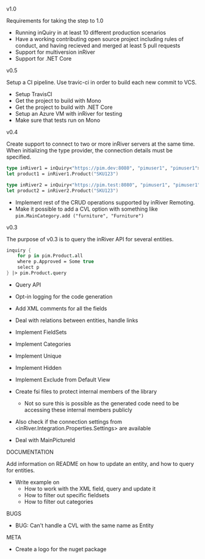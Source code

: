 v1.0

Requirements for taking the step to 1.0

* Running inQuiry in at least 10 different production scenarios
* Have a working contributing open source project including rules of conduct, and having recieved and merged at least 5 pull requests
* Support for multiversion inRiver
* Support for .NET Core


v0.5

Setup a CI pipeline. Use travic-ci in order to build each new commit to VCS.

* Setup TravisCI
* Get the project to build with Mono
* Get the project to build with .NET Core
* Setup an Azure VM with inRiver for testing
* Make sure that tests run on Mono


v0.4

Create support to connect to two or more inRiver servers at the same time. When initializing
the type provider, the connection details must be specified.

```fsharp
type inRiver1 = inQuiry<"https://pim.dev:8080", "pimuser1", "pimuser1">
let product1 = inRiver1.Product("SKU123")

type inRiver2 = inQuiry<"https://pim.test:8080", "pimuser1", "pimuser1">
let product2 = inRiver2.Product("SKU123")
```

* Implement rest of the CRUD operations supported by inRiver Remoting.
* Make it possible to add a CVL option with something like `pim.MainCategory.add ("furniture", "Furniture")`

v0.3

The purpose of v0.3 is to query the inRiver API for several entities.

```fsharp
inquiry {
	for p in pim.Product.all
	where p.Approved = Some true
	select p
} |> pim.Product.query
```

* Query API
* Opt-in logging for the code generation
* Add XML comments for all the fields
* Deal with relations between entities, handle links
* Implement FieldSets
* Implement Categories
* Implement Unique
* Implement Hidden
* Implement Exclude from Default View
* Create fsi files to protect internal members of the library
  - Not so sure this is possible as the generated code need to be accessing these internal members publicly

* Also check if the connection settings from <inRiver.Integration.Properties.Settings> are available
* Deal with MainPictureId

DOCUMENTATION

Add information on README on how to update an entity, and how to query for entities.

* Write example on
  - How to work with the XML field, query and update it
  - How to filter out specific fieldsets
  - How to filter out categories

BUGS
* BUG: Can't handle a CVL with the same name as Entity

META
* Create a logo for the nuget package